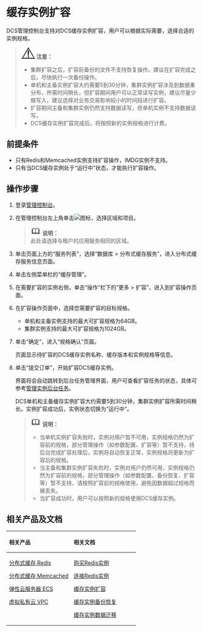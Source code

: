 # 缓存实例扩容<a name="ZH-CN_TOPIC_0061845451"></a>

DCS管理控制台支持对DCS缓存实例扩容，用户可以根据实际需要，选择合适的实例规格。

>![](public_sys-resources/icon-notice.gif) **注意：**   
>-   集群扩容之后，扩容前备份的文件不支持恢复操作。建议在扩容完成之后，尽快执行一次备份操作。  
>-   单机和主备实例扩容大约需要5到30分钟，集群实例扩容涉及到数据重分布，所需时间稍长，但扩容期间用户可以正常读写实例，建议尽量少做写入。建议选择对业务交易影响较小的时间段进行扩容。  
>-   扩容期间主备和集群实例仍然支持数据读写，但单机实例不支持数据读写。  
>-   DCS缓存实例扩容完成后，将按照新的实例规格进行计费。  

## 前提条件<a name="section83110548119"></a>

-   只有Redis和Memcached实例支持扩容操作，IMDG实例不支持。
-   只有当DCS缓存实例处于“运行中”状态，才能执行扩容操作。

## 操作步骤<a name="section7311155411113"></a>

1.  登录[管理控制台](https://console.huaweicloud.com/?locale=zh-cn)。
2.  在管理控制台左上角单击![](figures/zh-cn_image_0095610286.gif)图标，选择区域和项目。

    >![](public_sys-resources/icon-note.gif) **说明：**   
    >此处请选择与租户的应用服务相同的区域。  

3.  单击页面上方的“服务列表”，选择“数据库 \> 分布式缓存服务”，进入分布式缓存服务信息页面。
4.  单击左侧菜单栏的“缓存管理”。
5.  在需要扩容的实例右侧，单击“操作”栏下的“更多 \> 扩容”，进入到扩容操作页面。
6.  在扩容操作页面中，选择您需要扩容的目标规格。
    -   单机和主备实例支持的最大可扩容规格为64GB。
    -   集群实例支持的最大可扩容规格为1024GB。

7.  单击“确定”，进入“规格确认”页面。

    页面显示待扩容的DCS缓存实例名称、缓存版本和实例规格等信息。

8.  单击“提交订单”，开始扩容DCS缓存实例。

    界面将会自动跳转到后台任务管理界面，用户可查看扩容任务的状态，具体可参考[管理实例后台任务](管理实例后台任务.md)。

    DCS单机和主备缓存实例扩容大约需要5到30分钟，集群实例扩容所需时间稍长。实例扩容成功后，实例状态切换为“运行中”。

    >![](public_sys-resources/icon-note.gif) **说明：**   
    >-   当单机实例扩容失败时，实例对用户暂不可用，实例规格仍然为扩容前的规格，部分管理操作（如参数配置、扩容等）暂不支持，待后台完成扩容处理后，实例将自动恢复正常，实例规格将更新为扩容后的规格。  
    >-   当主备和集群实例扩容失败时，实例对用户仍然可用，实例规格仍然为扩容前的规格，部分管理操作（如参数配置、备份恢复、扩容等）暂不支持，请按照扩容前的规格使用，避免因数据超过规格而被丢失。  
    >-   当扩容成功时，用户可以按照新的规格使用DCS缓存实例。  


## 相关产品及文档<a name="section152613113129"></a>

<a name="zh-cn_topic_0046844820_table1073594361220"></a>
<table><thead align="left"><tr id="zh-cn_topic_0046844820_row197372430123"><th class="cellrowborder" valign="top" width="50%" id="mcps1.1.3.1.1"><p id="zh-cn_topic_0046844820_p4737243111216"><a name="zh-cn_topic_0046844820_p4737243111216"></a><a name="zh-cn_topic_0046844820_p4737243111216"></a>相关产品</p>
</th>
<th class="cellrowborder" valign="top" width="50%" id="mcps1.1.3.1.2"><p id="zh-cn_topic_0046844820_p18737144301214"><a name="zh-cn_topic_0046844820_p18737144301214"></a><a name="zh-cn_topic_0046844820_p18737144301214"></a>相关文档</p>
</th>
</tr>
</thead>
<tbody><tr id="zh-cn_topic_0046844820_row17371443131210"><td class="cellrowborder" valign="top" width="50%" headers="mcps1.1.3.1.1 "><p id="zh-cn_topic_0046844820_p13372054101419"><a name="zh-cn_topic_0046844820_p13372054101419"></a><a name="zh-cn_topic_0046844820_p13372054101419"></a><a href="https://www.huaweicloud.com/product/dcs.html?infodocbz" target="_blank" rel="noopener noreferrer">分布式缓存 Redis</a></p>
<p id="zh-cn_topic_0046844820_p19548105714519"><a name="zh-cn_topic_0046844820_p19548105714519"></a><a name="zh-cn_topic_0046844820_p19548105714519"></a><a href="https://www.huaweicloud.com/product/dcsmem.html?infodocbz" target="_blank" rel="noopener noreferrer">分布式缓存 Memcached</a></p>
<p id="zh-cn_topic_0046844820_p8862161219564"><a name="zh-cn_topic_0046844820_p8862161219564"></a><a name="zh-cn_topic_0046844820_p8862161219564"></a><a href="https://www.huaweicloud.com/product/ecs.html?infodocbz" target="_blank" rel="noopener noreferrer">弹性云服务器 ECS</a></p>
<p id="zh-cn_topic_0046844820_p841193941416"><a name="zh-cn_topic_0046844820_p841193941416"></a><a name="zh-cn_topic_0046844820_p841193941416"></a><a href="http://www.huaweicloud.com/product/vpc.html?infodocbz" target="_blank" rel="noopener noreferrer">虚拟私有云 VPC</a></p>
</td>
<td class="cellrowborder" valign="top" width="50%" headers="mcps1.1.3.1.2 "><p id="zh-cn_topic_0046844820_p1381695711471"><a name="zh-cn_topic_0046844820_p1381695711471"></a><a name="zh-cn_topic_0046844820_p1381695711471"></a><a href="https://support.huaweicloud.com/usermanual-dcs/dcs-zh-ug-180315001.html?infodocbz" target="_blank" rel="noopener noreferrer">购买Redis实例</a></p>
<p id="zh-cn_topic_0046844820_p682916370595"><a name="zh-cn_topic_0046844820_p682916370595"></a><a name="zh-cn_topic_0046844820_p682916370595"></a><a href="https://support.huaweicloud.com/usermanual-dcs/zh-cn_topic_0082114847.html?infodocbz" target="_blank" rel="noopener noreferrer">连接Redis实例</a></p>
<p id="zh-cn_topic_0046844820_p16726748155912"><a name="zh-cn_topic_0046844820_p16726748155912"></a><a name="zh-cn_topic_0046844820_p16726748155912"></a><a href="https://support.huaweicloud.com/usermanual-dcs/zh-cn_topic_0061845451.html?infodocbz" target="_blank" rel="noopener noreferrer">缓存实例扩容</a></p>
<p id="zh-cn_topic_0046844820_p12250886517"><a name="zh-cn_topic_0046844820_p12250886517"></a><a name="zh-cn_topic_0046844820_p12250886517"></a><a href="https://support.huaweicloud.com/usermanual-dcs/zh-cn_topic_0079545637.html?infodocbz" target="_blank" rel="noopener noreferrer">缓存实例备份恢复</a></p>
<p id="zh-cn_topic_0046844820_p143616360517"><a name="zh-cn_topic_0046844820_p143616360517"></a><a name="zh-cn_topic_0046844820_p143616360517"></a><a href="https://support.huaweicloud.com/migration-dcs/zh-cn_topic_0078784423.html?infodocbz" target="_blank" rel="noopener noreferrer">缓存实例数据迁移</a></p>
</td>
</tr>
</tbody>
</table>

